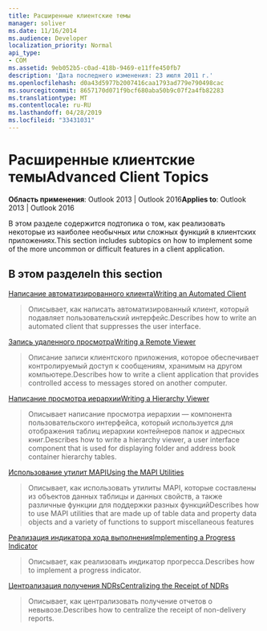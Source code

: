 ```yaml
---
title: Расширенные клиентские темы
manager: soliver
ms.date: 11/16/2014
ms.audience: Developer
localization_priority: Normal
api_type:
- COM
ms.assetid: 9eb052b5-c0ad-418b-9469-e11ffe450fb7
description: 'Дата последнего изменения: 23 июля 2011 г.'
ms.openlocfilehash: d0a43d5977b2007416caa1793ad779e790498cac
ms.sourcegitcommit: 8657170d071f9bcf680aba50b9c07f2a4fb82283
ms.translationtype: MT
ms.contentlocale: ru-RU
ms.lasthandoff: 04/28/2019
ms.locfileid: "33431031"
---
```

# <a name="advanced-client-topics"></a><span data-ttu-id="b2e34-103">Расширенные клиентские темы</span><span class="sxs-lookup"><span data-stu-id="b2e34-103">Advanced Client Topics</span></span>

  
  
<span data-ttu-id="b2e34-104">**Область применения**: Outlook 2013 | Outlook 2016</span><span class="sxs-lookup"><span data-stu-id="b2e34-104">**Applies to**: Outlook 2013 | Outlook 2016</span></span> 
  
<span data-ttu-id="b2e34-105">В этом разделе содержится подтопика о том, как реализовать некоторые из наиболее необычных или сложных функций в клиентских приложениях.</span><span class="sxs-lookup"><span data-stu-id="b2e34-105">This section includes subtopics on how to implement some of the more uncommon or difficult features in a client application.</span></span>
  
## <a name="in-this-section"></a><span data-ttu-id="b2e34-106">В этом разделе</span><span class="sxs-lookup"><span data-stu-id="b2e34-106">In this section</span></span>

[<span data-ttu-id="b2e34-107">Написание автоматизированного клиента</span><span class="sxs-lookup"><span data-stu-id="b2e34-107">Writing an Automated Client</span></span>](writing-an-automated-client.md)
  
> <span data-ttu-id="b2e34-108">Описывает, как написать автоматизированный клиент, который подавляет пользовательский интерфейс.</span><span class="sxs-lookup"><span data-stu-id="b2e34-108">Describes how to write an automated client that suppresses the user interface.</span></span>
    
[<span data-ttu-id="b2e34-109">Запись удаленного просмотра</span><span class="sxs-lookup"><span data-stu-id="b2e34-109">Writing a Remote Viewer</span></span>](writing-a-remote-viewer.md)
  
> <span data-ttu-id="b2e34-110">Описание записи клиентского приложения, которое обеспечивает контролируемый доступ к сообщениям, хранимым на другом компьютере.</span><span class="sxs-lookup"><span data-stu-id="b2e34-110">Describes how to write a client application that provides controlled access to messages stored on another computer.</span></span>
    
[<span data-ttu-id="b2e34-111">Написание просмотра иерархии</span><span class="sxs-lookup"><span data-stu-id="b2e34-111">Writing a Hierarchy Viewer</span></span>](writing-a-hierarchy-viewer.md)
  
> <span data-ttu-id="b2e34-112">Описывает написание просмотра иерархии — компонента пользовательского интерфейса, который используется для отображения таблиц иерархии контейнеров папок и адресных книг.</span><span class="sxs-lookup"><span data-stu-id="b2e34-112">Describes how to write a hierarchy viewer, a user interface component that is used for displaying folder and address book container hierarchy tables.</span></span>
    
[<span data-ttu-id="b2e34-113">Использование утилит MAPI</span><span class="sxs-lookup"><span data-stu-id="b2e34-113">Using the MAPI Utilities</span></span>](using-the-mapi-utilities.md)
  
> <span data-ttu-id="b2e34-114">Описывает, как использовать утилиты MAPI, которые составлены из объектов данных таблицы и данных свойств, а также различные функции для поддержки разных функций</span><span class="sxs-lookup"><span data-stu-id="b2e34-114">Describes how to use MAPI utilities that are made up of table data and property data objects and a variety of functions to support miscellaneous features</span></span>
    
[<span data-ttu-id="b2e34-115">Реализация индикатора хода выполнения</span><span class="sxs-lookup"><span data-stu-id="b2e34-115">Implementing a Progress Indicator</span></span>](implementing-a-progress-indicator.md)
  
> <span data-ttu-id="b2e34-116">Описывает, как реализовать индикатор прогресса.</span><span class="sxs-lookup"><span data-stu-id="b2e34-116">Describes how to implement a progress indicator.</span></span>
    
[<span data-ttu-id="b2e34-117">Централизация получения NDRs</span><span class="sxs-lookup"><span data-stu-id="b2e34-117">Centralizing the Receipt of NDRs</span></span>](centralizing-the-receipt-of-ndrs.md)
  
> <span data-ttu-id="b2e34-118">Описывает, как централизовать получение отчетов о невывозе.</span><span class="sxs-lookup"><span data-stu-id="b2e34-118">Describes how to centralize the receipt of non-delivery reports.</span></span>
    

